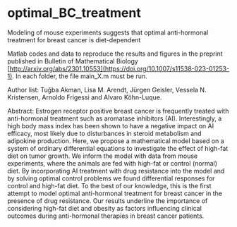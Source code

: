 # optimal_BC_treatment
Modeling of mouse experiments suggests that optimal anti-hormonal treatment for breast cancer is diet-dependent

Matlab codes and data to reproduce the results and figures in the preprint published in Bulletin of Mathematical Biology [http://arxiv.org/abs/2301.10553](https://doi.org/10.1007/s11538-023-01253-1). In each folder, the file main_X.m must be run.

Author list: Tuğba Akman, Lisa M. Arendt, Jürgen Geisler, Vessela N. Kristensen, Arnoldo Frigessi and Alvaro Köhn-Luque.

Abstract: Estrogen receptor positive breast cancer is frequently treated with anti-hormonal treatment such as aromatase inhibitors (AI). Interestingly, a high body mass index has been shown to have a negative impact on AI efficacy, most likely due to disturbances in steroid metabolism and adipokine production. Here, we propose a mathematical model based on a system of ordinary differential equations to investigate the effect of high-fat diet on tumor growth. We inform the model with data from mouse experiments, where the animals are fed with high-fat or control (normal) diet. By incorporating AI treatment with drug resistance into the model and by solving optimal control problems we found differential responses for control and high-fat diet. To the best of our knowledge, this is the first attempt to model optimal anti-hormonal treatment for breast cancer in the presence of drug resistance. Our results underline the importance of considering high-fat diet and obesity as factors influencing clinical outcomes during anti-hormonal therapies in breast cancer patients.
